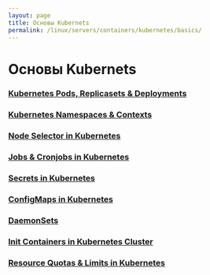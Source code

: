 ```yaml
---
layout: page
title: Основы Kubernets
permalink: /linux/servers/containers/kubernetes/basics/
---
```


# Основы Kubernets

### [Kubernetes Pods, Replicasets & Deployments](/linux/servers/containers/kubernetes/basics/pods-replicasets-deployments/)

### [Kubernetes Namespaces & Contexts](/linux/servers/containers/kubernetes/basics/namespaces-and-contexts/)

### [Node Selector in Kubernetes](/linux/servers/containers/kubernetes/basics/node-selector/)

### [Jobs & Cronjobs in Kubernetes](/linux/servers/containers/kubernetes/basics/jobs-and-cronjobs/)

### [Secrets in Kubernetes](/linux/servers/containers/kubernetes/basics/secrets/)

### [ConfigMaps in Kubernetes](/linux/servers/containers/kubernetes/basics/config-maps/)

### [DaemonSets](/linux/servers/containers/kubernetes/basics/daemon-sets/)

### [Init Containers in Kubernetes Cluster](/linux/servers/containers/kubernetes/basics/init-containers/)

### [Resource Quotas & Limits in Kubernetes](/linux/servers/containers/kubernetes/basics/resource-quotas-and-limits/)
